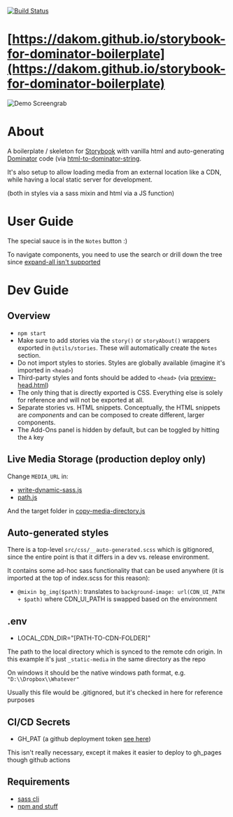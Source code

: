 [![Build Status](https://github.com/dakom/storybook-for-dominator-boilerplate/workflows/Test%2C%20Build%2C%20and%20Deploy/badge.svg)](https://github.com/dakom/storybook-for-dominator-boilerplate/actions)

# [https://dakom.github.io/storybook-for-dominator-boilerplate](https://dakom.github.io/storybook-for-dominator-boilerplate)


![Demo Screengrab](https://i.imgur.com/ahgHLLU.gif)

# About

A boilerplate / skeleton for [Storybook](https://storybook.js.org/) with vanilla html and auto-generating [Dominator](https://github.com/Pauan/rust-dominator) code (via [html-to-dominator-string](https://github.com/dakom/html-to-dominator-string).

It's also setup to allow loading media from an external location like a CDN, while having a local static server for development.

(both in styles via a sass mixin and html via a JS function)

# User Guide

The special sauce is in the `Notes` button :)

To navigate components, you need to use the search or drill down the tree since [expand-all isn't supported](https://github.com/storybookjs/storybook/issues/244#issuecomment-570438912)

# Dev Guide

## Overview 

* `npm start`
* Make sure to add stories via the `story()` or `storyAbout()` wrappers exported in `@utils/stories`. These will automatically create the `Notes` section.
* Do not import styles to stories. Styles are globally available (imagine it's imported in `<head>`)
* Third-party styles and fonts should be added to `<head>` (via [preview-head.html](.storybook/preview-head.html))
* The only thing that is directly exported is CSS. Everything else is solely for reference and will not be exported at all.
* Separate stories vs. HTML snippets. Conceptually, the HTML snippets are _components_ and can be composed to create different, larger components.
* The Add-Ons panel is hidden by default, but can be toggled by hitting the `A` key

## Live Media Storage (production deploy only)

Change `MEDIA_URL` in:

* [write-dynamic-sass.js](build-utils/write-dynamic-sass.js)
* [path.js](src/utils/path.js)

And the target folder in [copy-media-directory.js](build-utils/copy-media-directory.js)

## Auto-generated styles

There is a top-level `src/css/__auto-generated.scss` which is gitignored, since the entire point is that it differs in a dev vs. release environment.

It contains some ad-hoc sass functionality that can be used anywhere (it is imported at the top of index.scss for this reason):

* `@mixin bg_img($path)`: translates to `background-image: url(CDN_UI_PATH + $path)` where CDN_UI_PATH is swapped based on the environment


## .env

* LOCAL_CDN_DIR="[PATH-TO-CDN-FOLDER]" 

The path to the local directory which is synced to the remote cdn origin.
In this example it's just `_static-media` in the same directory as the repo

On windows it should be the native windows path format, e.g. `"D:\\Dropbox\\Whatever"`


Usually this file would be .gitignored, but it's checked in here for reference purposes

## CI/CD Secrets

* GH_PAT (a github deployment token [see here](https://github.com/maxheld83/ghpages/pull/18)) 

This isn't really necessary, except it makes it easier to deploy to gh_pages though github actions

## Requirements

* [sass cli](https://sass-lang.com/install)
* [npm and stuff](https://docs.npmjs.com/downloading-and-installing-node-js-and-npm)